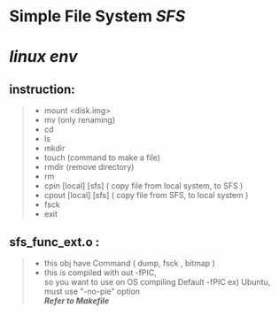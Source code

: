 # Simple File System  _SFS_
# ***linux env***



## **instruction:**

> * mount <disk.img>
> * mv (only renaming)
> * cd
> * ls
> * mkdir
> * touch (command to make a file)
> * rmdir (remove directory)
> * rm
> * cpin [local] [sfs]  ( copy file from local system, to SFS )
> * cpout [local] [sfs] ( copy file from SFS, to local system )
> * fsck
> * exit

## **sfs_func_ext.o :**

> * this obj have Command  ( dump, fsck , bitmap ) <br>
> * this is compiled with out -fPIC,<br>
>   so you want to use on OS compiling Default -fPIC ex) Ubuntu,<br>
>   must use "-no-pie" option<br>
> ***Refer to Makefile***


